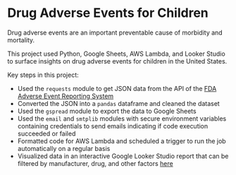 # Drug Adverse Events for Children

Drug adverse events are an important preventable cause of morbidity and mortality.

This project used Python, Google Sheets, AWS Lambda, and Looker Studio to surface insights on drug adverse events for children in the United States.

Key steps in this project:
- Used the `requests` module to get JSON data from the API of the [FDA Adverse Event Reporting System](https://open.fda.gov/apis/drug/event/)
- Converted the JSON into a `pandas` dataframe and cleaned the dataset
- Used the `gspread` module to export the data to Google Sheets
- Used the `email` and `smtplib` modules with secure environment variables containing credentials to send emails indicating if code execution succeeded or failed
- Formatted code for AWS Lambda and scheduled a trigger to run the job automatically on a regular basis
- Visualized data in an interactive Google Looker Studio report that can be filtered by manufacturer, drug, and other factors [here](https://lookerstudio.google.com/s/qeUgRiD7eLo)